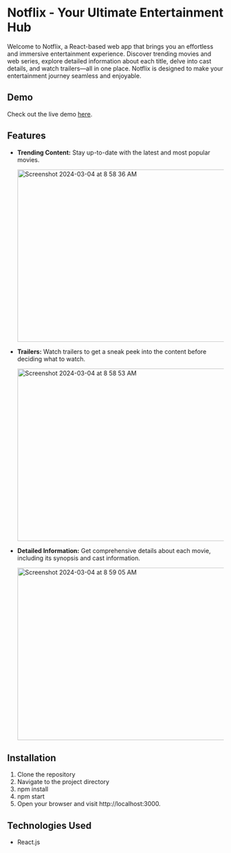 # Notflix - Your Ultimate Entertainment Hub

Welcome to Notflix, a React-based web app that brings you an effortless and immersive entertainment experience. Discover trending movies and web series, explore detailed information about each title, delve into cast details, and watch trailers—all in one place. Notflix is designed to make your entertainment journey seamless and enjoyable.

## Demo

Check out the live demo [here](https://notflix-2vwu.onrender.com/).


## Features

- **Trending Content:** Stay up-to-date with the latest and most popular movies.
  
  <img width="700" height="400" alt="Screenshot 2024-03-04 at 8 58 36 AM" src="https://github.com/kiranShetty7/NOTflix/assets/152245030/0c4b1cc0-b0e2-499e-a0fe-a3542bd4fc2a">

- **Trailers:** Watch trailers to get a sneak peek into the content before deciding what to watch.
  
  <img width="700" height="400" alt="Screenshot 2024-03-04 at 8 58 53 AM" src="https://github.com/kiranShetty7/NOTflix/assets/152245030/8ceb4532-3310-4833-959c-07e8116e3590">

- **Detailed Information:** Get comprehensive details about each movie, including its synopsis and cast information.
  
  <img width="700" height="400" alt="Screenshot 2024-03-04 at 8 59 05 AM" src="https://github.com/kiranShetty7/NOTflix/assets/152245030/1331b3f2-49b0-494f-b911-6a6d16e86cd2">

## Installation

1. Clone the repository
2. Navigate to the project directory
3. npm install
4. npm start
5. Open your browser and visit http://localhost:3000.

## Technologies Used
- React.js

